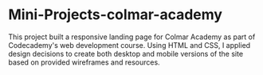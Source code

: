 # Mini-Projects-colmar-academy
 This project built a responsive landing page for Colmar Academy as part of Codecademy's web development course. Using HTML and CSS, I applied design decisions to create both desktop and mobile versions of the site based on provided wireframes and resources.
